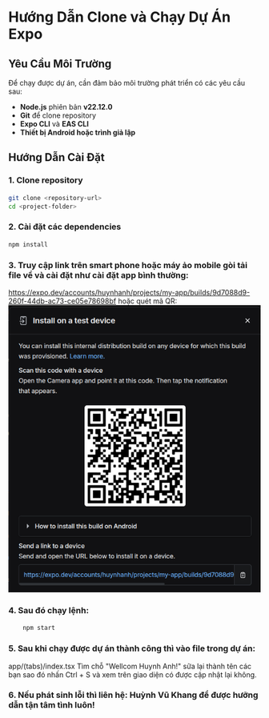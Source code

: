 # Hướng Dẫn Clone và Chạy Dự Án Expo

## Yêu Cầu Môi Trường

Để chạy được dự án, cần đảm bảo môi trường phát triển có các yêu cầu sau:

- **Node.js** phiên bản **v22.12.0**
- **Git** để clone repository
- **Expo CLI** và **EAS CLI**
- **Thiết bị Android hoặc trình giả lập**

## Hướng Dẫn Cài Đặt

### 1. Clone repository

```sh
git clone <repository-url>
cd <project-folder>
```

### 2. Cài đặt các dependencies

```sh
npm install
```
### 3. Truy cập link trên smart phone hoặc máy ảo mobile gòi tải file về và cài đặt như cài đặt app bình thường:
https://expo.dev/accounts/huynhanh/projects/my-app/builds/9d7088d9-260f-44db-ac73-ce05e78698bf
hoặc quét mã QR:
![img.png](img.png)

### 4. Sau đó chạy lệnh: 

```sh
    npm start
```

### 5. Sau khi chạy được dự án thành công thì vào file trong dự án: 
app/(tabs)/index.tsx
Tìm chỗ "Wellcom Huynh Anh!" sữa lại thành tên các bạn sao đó nhấn Ctrl + S và xem trên giao diện có được cập nhật lại không.

### 6. Nếu phát sinh lỗi thì liên hệ: Huỳnh Vũ Khang để được hưỡng dẫn tận tâm tình luôn!



